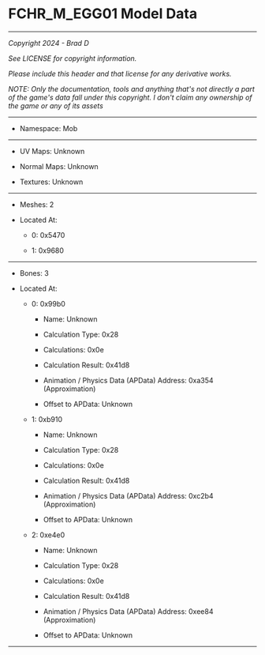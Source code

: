 # FCHR_M_EGG01 Model Data

---

*Copyright 2024 - Brad D*

*See LICENSE for copyright information.*

*Please include this header and that license for any derivative works.*

*NOTE: Only the documentation, tools and anything that's not directly a part of the game's data fall under this copyright. I don't claim any ownership of the game or any of its assets*

---

* Namespace: Mob

---

* UV Maps: Unknown

* Normal Maps: Unknown

* Textures: Unknown

---

* Meshes: 2

* Located At:

  * 0: 0x5470

  * 1: 0x9680

---

* Bones: 3

* Located At:

  * 0: 0x99b0

    * Name: Unknown

    * Calculation Type: 0x28

    * Calculations: 0x0e

    * Calculation Result: 0x41d8

    * Animation / Physics Data (APData) Address: 0xa354 (Approximation)

    * Offset to APData: Unknown

  * 1: 0xb910

    * Name: Unknown

    * Calculation Type: 0x28

    * Calculations: 0x0e

    * Calculation Result: 0x41d8

    * Animation / Physics Data (APData) Address: 0xc2b4 (Approximation)

    * Offset to APData: Unknown

  * 2: 0xe4e0

    * Name: Unknown

    * Calculation Type: 0x28

    * Calculations: 0x0e

    * Calculation Result: 0x41d8

    * Animation / Physics Data (APData) Address: 0xee84 (Approximation)

    * Offset to APData: Unknown

---

